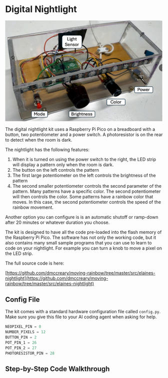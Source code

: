 # Digital Nightlight

![](./digital-nightlight-kit.png)

The digital nightlight kit uses a Raspberry Pi Pico on a breadboard with a button, two potentiometer and a power switch.  A photoresistor is on the rear to detect when the room is dark.

The nightlight has the following features:

1. When it is turned on using the power switch to the right, the LED strip will display a pattern only when the room is dark.
2. The button on the left controls the pattern
3. The first large potentiometer on the left controls the brightness of the pattern
4. The second smaller potentiometer controls the second parameter of the pattern.   Many patterns have a specific color.  The second potentiometer will then controls the color.  Some patterns have a rainbow color that moves.  In this case, the second potentiometer controls the speed of the rainbow movement.

Another option you can configure is is an automatic shutoff or ramp-down after 20 minutes or whatever duration you choose.

The kit is designed to have all the code pre-loaded into the flash memory of
the Raspberry Pi Pico.  The software has not only the working code, but it also
contains many small sample programs that you can use to learn to code on your
nightlight.  For example you can turn a knob to move a pixel on the LED strip.

The full source code is here:

[https://github.com/dmccreary/moving-rainbow/tree/master/src/elaines-nightlight](https://github.com/dmccreary/moving-rainbow/tree/master/src/elaines-nightlight)

## Config File

The kit comes with a standard hardware configuration file called `config.py`.  Make
sure you give this file to your AI coding agent when asking for help.

```py
NEOPIXEL_PIN = 0
NUMBER_PIXELS = 12
BUTTON_PIN = 2
POT_PIN_1 = 26
POT_PIN_2 = 27
PHOTORESISTOR_PIN = 28
```

## Step-by-Step Code Walkthrough


